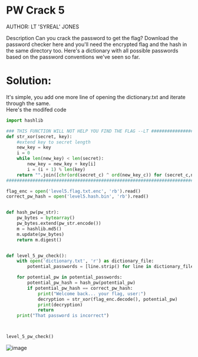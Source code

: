 # PW Crack 5
AUTHOR: LT 'SYREAL' JONES

Description
Can you crack the password to get the flag?
Download the password checker here and you'll need the encrypted flag and the hash in the same directory too. Here's a dictionary with all possible passwords based on the password conventions we've seen so far.

# Solution:
It's simple, you add one more line of opening the dictionary.txt and iterate through the same.<br>
Here's the modifed code
```python
import hashlib

### THIS FUNCTION WILL NOT HELP YOU FIND THE FLAG --LT ########################
def str_xor(secret, key):
    #extend key to secret length
    new_key = key
    i = 0
    while len(new_key) < len(secret):
        new_key = new_key + key[i]
        i = (i + 1) % len(key)        
    return "".join([chr(ord(secret_c) ^ ord(new_key_c)) for (secret_c,new_key_c) in zip(secret,new_key)])
###############################################################################

flag_enc = open('level5.flag.txt.enc', 'rb').read()
correct_pw_hash = open('level5.hash.bin', 'rb').read()


def hash_pw(pw_str):
    pw_bytes = bytearray()
    pw_bytes.extend(pw_str.encode())
    m = hashlib.md5()
    m.update(pw_bytes)
    return m.digest()


def level_5_pw_check():
    with open('dictionary.txt', 'r') as dictionary_file:
        potential_passwords = [line.strip() for line in dictionary_file]

    for potential_pw in potential_passwords:
        potential_pw_hash = hash_pw(potential_pw)
        if potential_pw_hash == correct_pw_hash:
            print("Welcome back... your flag, user:")
            decryption = str_xor(flag_enc.decode(), potential_pw)
            print(decryption)
            return
    print("That password is incorrect")



level_5_pw_check()

```
![image](https://github.com/LAVANYA-PIDIKITI/picoCTF-Writeup/assets/98797256/113afc2e-b9f4-4e0c-993a-85d69cdb15bc)
